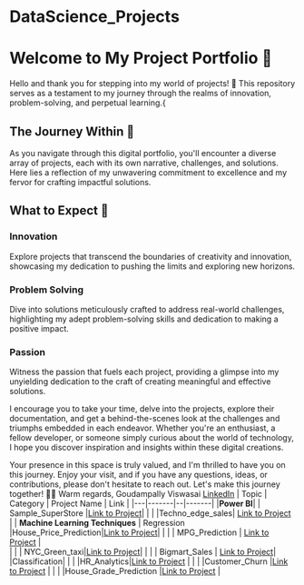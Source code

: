 # DataScience_Projects

# Welcome to My Project Portfolio 🚀

Hello and thank you for stepping into my world of projects! 🌟 This repository serves as a testament to my journey through the realms of innovation, problem-solving, and perpetual learning.{

## The Journey Within 🌌

As you navigate through this digital portfolio, you'll encounter a diverse array of projects, each with its own narrative, challenges, and solutions. Here lies a reflection of my unwavering commitment to excellence and my fervor for crafting impactful solutions.

## What to Expect 🚀

### Innovation
Explore projects that transcend the boundaries of creativity and innovation, showcasing my dedication to pushing the limits and exploring new horizons.

### Problem Solving
Dive into solutions meticulously crafted to address real-world challenges, highlighting my adept problem-solving skills and dedication to making a positive impact.

### Passion
Witness the passion that fuels each project, providing a glimpse into my unyielding dedication to the craft of creating meaningful and effective solutions.

I encourage you to take your time, delve into the projects, explore their documentation, and get a behind-the-scenes look at the challenges and triumphs embedded in each endeavor. Whether you're an enthusiast, a fellow developer, or someone simply curious about the world of technology, I hope you discover inspiration and insights within these digital creations.

Your presence in this space is truly valued, and I'm thrilled to have you on this journey. Enjoy your visit, and if you have any questions, ideas, or contributions, please don't hesitate to reach out. Let's make this journey together! 🚀✨
Warm regards,
Goudampally Viswasai [LinkedIn](https://www.linkedin.com/in/viswasai-goudampally-b00869239/)
| Topic | Category | Project Name | Link |
|---|-------|--|-------|
|**Power BI**| | Sample_SuperStore |[Link to Project](https://github.com/viswasai11/Sample_superstore)|
| | |Techno_edge_sales| [Link to Project](https://github.com/viswasai11/Techno_edge_sales) |
| **Machine Learning Techniques** | Regression |House_Price_Prediction|[Link to Project](https://github.com/viswasai11/House_Price_Prediction)|
| | | MPG_Prediction | [Link to Project](https://github.com/viswasai11/MPG_Prediction) |  
| | | NYC_Green_taxi|[Link to Project](https://github.com/viswasai11/NYC_Green_Taxi)|
| | | Bigmart_Sales | [Link to Project](https://github.com/viswasai11/BIG_MART_SALES)|
|Classification|
| | |HR_Analytics|[Link to Project](https://github.com/viswasai11/Hr_Analystics) |
| | |Customer_Churn |[Link to Project](https://github.com/viswasai11/Customer_Churn) |
| | |House_Grade_Prediction |[Link to Project](https://github.com/viswasai11/House-Grade-Prediction) |
